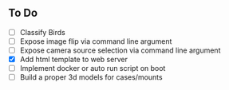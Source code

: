 ## To Do

- [ ] Classify Birds
- [ ] Expose image flip via command line argument
- [ ] Expose camera source selection via command line argument
- [x] Add html template to web server
- [ ] Implement docker or auto run script on boot
- [ ] Build a proper 3d models for cases/mounts